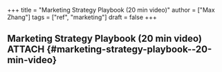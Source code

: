 +++
title = "Marketing Strategy Playbook (20 min video)"
author = ["Max Zhang"]
tags = ["ref", "marketing"]
draft = false
+++

## Marketing Strategy Playbook (20 min video) <span class="tag"><span class="ATTACH">ATTACH</span></span> {#marketing-strategy-playbook--20-min-video}
